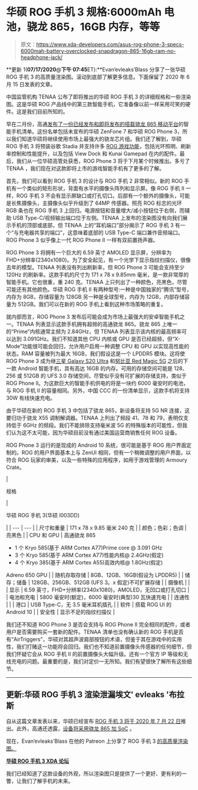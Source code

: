 # 华硕 ROG 手机 3 规格:6000mAh 电池，骁龙 865，16GB 内存，等等

> 原文：<https://www.xda-developers.com/asus-rog-phone-3-specs-6000mah-battery-overclocked-snapdragon-865-16gb-ram-no-headphone-jack/>

**更新 1(****07/17/2020****@****下午 07:45****ET):**Evan‘evleaks’Blass 分享了一张华硕 ROG 手机 3 的高质量渲染图。滚动到底部了解更多信息。下面保留了 2020 年 6 月 15 日发表的文章。

中国监管机构 TENAA 公布了即将推出的华硕 ROG 手机 3 的详细规格和一些渲染图。这是华硕 ROG 产品线中的第三款智能手机，它准备像以前一样采用可笑的硬件。这是我们目前所知的。

早在二月份，高通[发布了一份已经发布和即将发布的搭载](https://www.xda-developers.com/17-announced-upcoming-smartphones-qualcomm-snapdragon-865/)[骁龙 865 移动平台](https://www.xda-developers.com/qualcomm-snapdragon-865-processor-specifications-features/)的智能手机清单。这份名单包括未宣布的华硕 ZenFone 7 和华硕 ROG Phone 3，所以我们知道华硕将继续使用市场上最强大的骁龙芯片组。我们还了解到，华硕 ROG 手机 3 将预装谷歌 Stadia 并支持许多 [ROG 游戏功能](https://www.xda-developers.com/rog-phone-sdk-unity-game-developers-support-rog-phone-ii-rog-phone-3/)，包括光环照明、刷新率控制和性能提升，以及包括 View Dock 和 Kunai Gamepad 在内的配件。最后，我们从一位华硕高管处获悉，ROG Phone 3 将于下月某个时候推出。多亏了 TENAA ，我们现在对这款即将上市的游戏智能手机有了更多的了解。

首先，我们可以看到 ROG 手机 3 的设计与 ROG 手机 2 非常相似。新的 ROG 手机有一个类似的矩形形状，背面有水平的摄像头阵列和显示屏。像 ROG 手机 II 一样，ROG 手机 3 不会有显示屏缺口或打孔切口。后部有一个额外的摄像头，可能是长焦摄像头，主摄像头似乎升级到了 64MP 传感器。照亮 ROG 标志的光环 RGB 条也在 ROG 手机 3 上回归。电源按钮和音量增大/减小按钮位于右侧，而辅助 USB Type-C/视频输出端口位于左侧。TENAA 上发布的渲染图没有向我们展示手机的顶部或底部，但 TENAA 上的“耳机端口”部分揭示了 ROG 手机 3 有一个“与充电器共享的端口”，这意味着底部的 USB Type-C 端口兼作音频端口。ROG Phone 3 似乎像上一代 ROG Phone II 一样有双前置扬声器。

ROG Phone 3 将拥有一个巨大的 6.59 英寸 AMOLED 显示屏，分辨率为 FHD+分辨率(2340x1080)。为了安全起见，有一个光学下显示指纹扫描仪，很像去年的模型。TENAA 列表没有列出刷新率，但 ROG Phone 3 可能会支持至少 120Hz 的刷新率。这款手机的尺寸为 171 x 78 x 9.85mm 毫米，是一款非常厚的智能手机。它也很重，重 240 克。TENAA 上只列出了一种颜色，亮黑色，尽管可能还有其他颜色。华硕 ROG 手机 II 有两种型号:一种是中国独家的“腾讯”型号，内存为 8GB，存储容量为 128GB 另一种是全球型号，内存为 12GB，内部存储容量为 512GB。我们可以在新的 ROG 手机上看到这种市场策略的重复。

就内部而言，ROG Phone 3 发布后可能会成为市场上最强大的安卓智能手机之一。TENAA 列表显示这款手机拥有超频的高通骁龙 865。骁龙 865 上唯一的“Prime”内核通常主频为 2.84GHz，但 TENAA 列表显示该内核的最高频率可以达到 3.091GHz。我们不知道其他 CPU 内核或 GPU 是否已经超频，但“X-Mode”功能很可能会回归，允许用户启用一种调整 CPU 和 GPU 以实现高性能的状态。RAM 容量被列为最大 16GB，我们假设这是一个 LPDDR5 模块。这将使 ROG Phone 3 成为继[三星 Galaxy S20 Ultra](https://www.xda-developers.com/samsung-galaxy-s20-ultra-16gb-ram/) 和[努比亚 Red Magic 5G](https://www.xda-developers.com/nubia-red-magic-5g-144hz-display-active-cooling-fan/) 之后的下一款 Android 智能手机，具有高达 16GB 的内存。可用的存储空间可能是 128、256 或 512GB 的 UFS 3.0 存储空间，尽管似乎没有可扩展的存储支持，类似于 ROG Phone II。为这款巨大的智能手机供电的将是一块约 6000 毫安时的电池，与 ROG 手机 II 的容量相同。另外，中国 CCC 的一份清单显示，这款手机将支持 30W 有线快速充电。

由于华硕在新的 ROG 手机 3 中包括了骁龙 865，新设备将支持 5G NR 连接，这要归功于骁龙 X55 调制解调器。TENAA 上列出了频段 41、78 和 79，表明仅支持低于 6GHz 的频段。我们不能排除支持毫米波 5G 的特殊版本的可能性，但我们认为这不太可能，因为华硕目前没有通过美国运营商销售任何 ROG 设备。

ROG Phone 3 运行的是现成的 Android 10 系统，很可能是基于 ROG 用户界面定制的。ROG 的用户界面基本上与 ZenUI 相同，但有一个稍微调整的用户界面，以符合 ROG 玩家的审美，以及一些特殊的应用程序，如用于游戏管理的 Armoury Crate。

| 

规格

 | 

华硕 ROG 手机 3(华硕 I003DD)

 |
| --- | --- |
| 尺寸和重量 | 171 x 78 x 9.85 毫米 240 克 |
| 颜色；色彩；色调 | 亮黑色 |
| CPU 和 GPU | 高通骁龙 865

*   1 个 Kryo 585(基于 ARM Cortex A77)Prime core @ 3.091 GHz
*   3 个 Kryo 585(基于 ARM Cortex A77)性能内核@ 2.4GHz(假定)
*   4 个 Kryo 385(基于 ARM Cortex A55)高效内核@ 1.8GHz(假定)

Adreno 650 GPU |
| 随机存取存储 | 8GB、12GB、16GB(假设为 LPDDR5) |
| 储存；储备 | 128GB、256GB、512GB (UFS 3。x 假定)不可扩展存储 |
| 摄像机 |  |
| 显示 | 6.59 英寸，FHD+分辨率(2340x1080)，AMOLED，无凹口或打孔切口 |
| 电池和充电 | 5800 毫安时(额定)，6000 毫安时(典型)30 瓦快速充电 |
| 连通性 |  |
| 港口 | USB Type-C，无 3.5 毫米耳机插孔 |
| 软件 | 搭载 ROG UI 的 Android 10 |
| 安全性 | 显示不足的指纹扫描仪 |

我们还不知道 ROG Phone 3 是否会支持与 ROG Phone II 完全相同的配件，或者用户是否需要购买一套新的配件。TENAA 清单也没有确认新的 ROG 手机是否有“AirTriggers”，华硕对其超声波肩部按钮的术语，但鉴于其在游戏中的实用性，我们打赌这一功能将会回归。我们也不知道前置摄像头传感器的任何细节，但我们怀疑它会从 ROG 手机 II 的前置摄像头大幅升级。还有一个官方 IP 等级和无线充电的问题。最重要的是，我们对定价一无所知。我们有望很快了解所有这些细节。

* * *

## 更新:华硕 ROG 手机 3 渲染泄漏埃文' evleaks '布拉斯

自从这篇文章发表以来，华硕已经宣布 [ROG 手机 3 将于 2020 年 7 月 22 日](https://www.xda-developers.com/asus-rog-phone-3-announced-july-22nd/)推出。此外，高通还透露，[设备将采用骁龙 865 加 SoC](https://www.xda-developers.com/asus-rog-phone-3-lenovo-legion-gaming-phones-feature-qualcomm-snapdragon-865-plus/) 。

现在，Evan‘evleaks’Blass 在他的 Patreon 上分享了 ROG 手机 3 [的高质量渲染图。](https://www.patreon.com/posts/asus-rog-phone-3-39391344)

**[华硕 ROG 手机 3 XDA 论坛](https://forum.xda-developers.com/asus-rog-phone-3)**

我们已经知道了这款设备的外观，所以渲染图只是提供了一个更好、更有利的一瞥，让我们了解手机的未来。